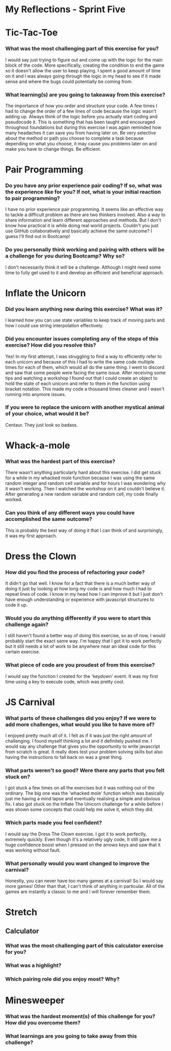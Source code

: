 # My Reflections - Sprint Five

# Tic-Tac-Toe

### What was the most challenging part of this exercise for you?

I would say just trying to figure out and come up with the logic for the main block of the code. More specifically, creating the condition to end the game so it doesn't allow the user to keep playing. I spent a good amount of time on it and I was always going through the logic
in my head to see if it made sense and where the bugs could potentially be coming from.

### What learning(s) are you going to takeaway from this exercise?

The importance of how you order and structure your code. A few times I had to change the order of a few lines of code because the logic
wasn't adding up. Always think of the logic before you actually start coding and pseudocode it. This is something that has been taught and
encouraged throughout foundations but during this exercise I was again reminded how many headaches it can save you from having later on.
Be very selective about the method or path you choose to complete a task because depending on what you choose, it may cause you problems later on and make you have to change things. Be efficient.

# Pair Programming

### Do you have any prior experience pair coding? If so, what was the experience like for you? If not, what is your initial reaction to pair programming?

I have no prior experience pair programming. It seems like an effective way to tackle a difficult problem as there are two thinkers involved. Also a way to share information and learn different approaches and methods. But I don't know how practical it is while doing real world projects. Couldn't you just use GitHub collaboratively and basically achieve the same outcome? I guess I'll find out in Bootcamp!

### Do you personally think working and pairing with others will be a challenge for you during Bootcamp? Why so?

I don't necessarily think it will be a challenge. Although I might need some time to fully get used to it and develop an efficient and beneficial approach.

# Inflate the Unicorn

### Did you learn anything new during this exercise? What was it?

I learned how you can use state variables to keep track of moving parts and how I could use string interpolation effectively.

### Did you encounter issues completing any of the steps of this exercise? How did you resolve this?

Yes! In my first attempt, I was struggling to find a way to efficiently refer to each unicorn and because of this I had to write the same code multiple times for each of them, which would all do the same thing. I went to discord and saw that some people were facing the same issue. After receiving some tips and watching
a workshop I found out that I could create an object to hold the state of each unicorn and refer to them in the function using bracket notation. This made my code
a thousand times cleaner and I wasn't running into anymore issues.

### If you were to replace the unicorn with another mystical animal of your choice, what would it be?

Centaur. They just look so badass.

# Whack-a-mole

### What was the hardest part of this exercise?

There wasn't anything particularly hard about this exercise. I did get stuck for a while in my whacked mole function because I was using
the same random integer and random cell variable and for hours I was wondering why it wasn't working. Then I watched the workshop
on it and couldn't believe it. After generating a new random variable and random cell, my code finally worked.

### Can you think of any different ways you could have accomplished the same outcome?

This is probably the best way of doing it that I can think of and surprisingly, it was my first approach.

# Dress the Clown

### How did you find the process of refactoring your code?

It didn't go that well. I know for a fact that there is a much better way of doing it just by looking at how long my code is and how much I had to repeat lines of code. I know in my head how I can improve it but I just don't have enough understanding or experience with javascript structures to code it up.

### Would you do anything differently if you were to start this challenge again?

I still haven't found a better way of doing this exercise, so as of now, I would probably start the exact same way. I'm happy that I got it to work perfectly but it still needs a lot of work to be anywhere near an ideal code for this certain exercise.

### What piece of code are you proudest of from this exercise?

I would say the function I created for the 'keydown' event. It was my first time using a key to execute code, which was pretty cool.

# JS Carnival

### What parts of these challenges did you enjoy? If we were to add more challenges, what would you like to have more of?

I enjoyed pretty much all of it. I felt as if it was just the right amount of challenging. I found myself thinking a lot and it definitely pushed me. I would
say any challenge that gives you the opportunity to write javascript from scratch is great. It really does test your problem solving skills but also having the instructions to fall back on was a great thing.

### What parts weren't so good? Were there any parts that you felt stuck on?

I got stuck a few times on all the exercises but it was nothing out of the ordinary. The big one was the 'whacked mole' function which was basically just me having
a mind lapse and eventually realising a simple and obvious fix. I also got stuck on the Inflate The Unicorn challenge for a while before I was shown some concepts that could help me solve it, which they did.

### Which parts made you feel confident?

I would say the Dress The Clown exercise. I got it to work perfectly, extremely quickly. Even though it's a relatively ugly code, It still gave me a huge confidence boost when I pressed on the arrows keys and saw that it was working without fault.

### What personally would you want changed to improve the carnival?

Honestly, you can never have too many games at a carnival! So I would say more games! Other than that, I can't think of anything in particular. All of the games are instantly a classic to me and I will forever remember them.

# Stretch

## Calculator

### What was the most challenging part of this calculator exercise for you?

### What was a highlight?

### Which pairing role did you enjoy most? Why?

# Minesweeper

### What was the hardest moment(s) of this challenge for you? How did you overcome them?

### What learnings are you going to take away from this challenge?
